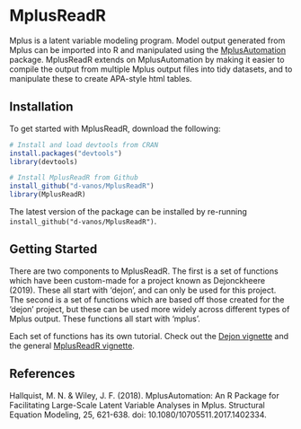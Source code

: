 
<!-- README.md is generated from README.Rmd. Please edit that file -->

# MplusReadR

Mplus is a latent variable modeling program. Model output generated from
Mplus can be imported into R and manipulated using the
[MplusAutomation](https://cran.r-project.org/web/packages/MplusAutomation/index.html)
package. MplusReadR extends on MplusAutomation by making it easier to
compile the output from multiple Mplus output files into tidy datasets,
and to manipulate these to create APA-style html tables.

## Installation

To get started with MplusReadR, download the following:

``` r
# Install and load devtools from CRAN 
install.packages("devtools")
library(devtools)

# Install MplusReadR from Github 
install_github("d-vanos/MplusReadR")
library(MplusReadR)
```

The latest version of the package can be installed by re-running
`install_github("d-vanos/MplusReadR")`.

## Getting Started

There are two components to MplusReadR. The first is a set of functions
which have been custom-made for a project known as Dejonckheere (2019).
These all start with ‘dejon’, and can only be used for this project. The
second is a set of functions which are based off those created for the
‘dejon’ project, but these can be used more widely across different
types of Mplus output. These functions all start with ‘mplus’.

Each set of functions has its own tutorial. Check out the [Dejon
vignette](https://d-vanos.github.io/MplusReadR/articles/Dejon-vignette.html)
and the general [MplusReadR
vignette](https://d-vanos.github.io/MplusReadR/articles/MplusReadR-vignette.html).

## References

Hallquist, M. N. & Wiley, J. F. (2018). MplusAutomation: An R Package
for Facilitating Large-Scale Latent Variable Analyses in Mplus.
Structural Equation Modeling, 25, 621-638. doi:
10.1080/10705511.2017.1402334.
